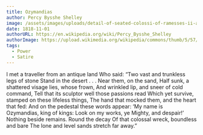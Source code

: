 ```yaml
---
title: Ozymandias
author: Percy Bysshe Shelley
image: /assets/images/uploads/detail-of-seated-colossi-of-ramesses-ii-at-abu-simbel.webp
date: 1818-11-01
authorURL: https://en.wikipedia.org/wiki/Percy_Bysshe_Shelley
authorImage: https://upload.wikimedia.org/wikipedia/commons/thumb/5/57/Percy_Bysshe_Shelley_by_Alfred_Clint.jpg/330px-Percy_Bysshe_Shelley_by_Alfred_Clint.jpg
tags:
  - Power
  - Satire
---
```

I met a traveller from an antique land
Who said: “Two vast and trunkless legs of stone
Stand in the desert . . . Near them, on the sand,
Half sunk, a shattered visage lies, whose frown,
And wrinkled lip, and sneer of cold command,
Tell that its sculptor well those passions read
Which yet survive, stamped on these lifeless things,
The hand that mocked them, and the heart that fed:
And on the pedestal these words appear:
‘My name is Ozymandias, king of kings:
Look on my works, ye Mighty, and despair!’
Nothing beside remains. Round the decay
Of that colossal wreck, boundless and bare
The lone and level sands stretch far away.”
